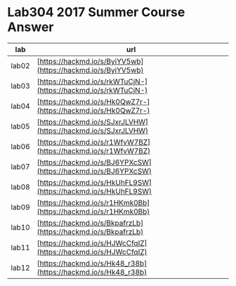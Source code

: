 # Lab304 2017 Summer Course Answer

| lab | url |
| --- | --- |
| lab02 | [https://hackmd.io/s/ByiYV5wb](https://hackmd.io/s/ByiYV5wb) |
| lab03 | [https://hackmd.io/s/rkWTuCjN-](https://hackmd.io/s/rkWTuCjN-) |
| lab04 | [https://hackmd.io/s/Hk0QwZ7r-](https://hackmd.io/s/Hk0QwZ7r-) |
| lab05 | [https://hackmd.io/s/SJxrJLVHW](https://hackmd.io/s/SJxrJLVHW) |
| lab06 | [https://hackmd.io/s/r1WfvW7BZ](https://hackmd.io/s/r1WfvW7BZ) |
| lab07 | [https://hackmd.io/s/BJ6YPXcSW](https://hackmd.io/s/BJ6YPXcSW) |
| lab08 | [https://hackmd.io/s/HkUhFL9SW](https://hackmd.io/s/HkUhFL9SW) |
| lab09 | [https://hackmd.io/s/r1HKmk0Bb](https://hackmd.io/s/r1HKmk0Bb) |
| lab10 | [https://hackmd.io/s/BkpafrzLb](https://hackmd.io/s/BkpafrzLb) |
| lab11 | [https://hackmd.io/s/HJWcCfqIZ](https://hackmd.io/s/HJWcCfqIZ) |
| lab12 | [https://hackmd.io/s/Hk48_r38b](https://hackmd.io/s/Hk48_r38b) |

